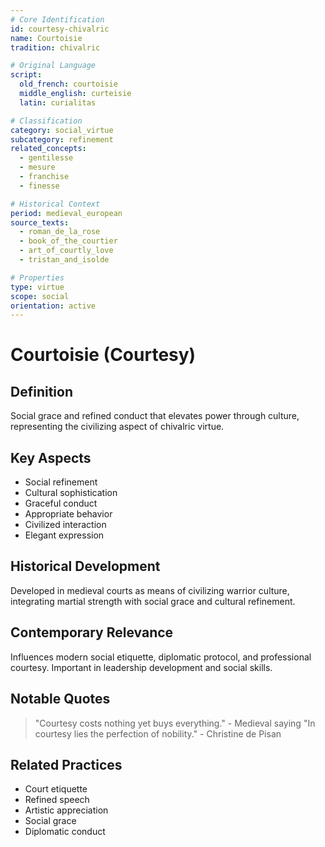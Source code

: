 ```yaml
---
# Core Identification
id: courtesy-chivalric
name: Courtoisie
tradition: chivalric

# Original Language
script:
  old_french: courtoisie
  middle_english: curteisie
  latin: curialitas

# Classification
category: social_virtue
subcategory: refinement
related_concepts:
  - gentilesse
  - mesure
  - franchise
  - finesse

# Historical Context
period: medieval_european
source_texts:
  - roman_de_la_rose
  - book_of_the_courtier
  - art_of_courtly_love
  - tristan_and_isolde

# Properties
type: virtue
scope: social
orientation: active
---
```


# Courtoisie (Courtesy)

## Definition
Social grace and refined conduct that elevates power through culture, representing the civilizing aspect of chivalric virtue.

## Key Aspects
- Social refinement
- Cultural sophistication
- Graceful conduct
- Appropriate behavior
- Civilized interaction
- Elegant expression

## Historical Development
Developed in medieval courts as means of civilizing warrior culture, integrating martial strength with social grace and cultural refinement.

## Contemporary Relevance
Influences modern social etiquette, diplomatic protocol, and professional courtesy. Important in leadership development and social skills.

## Notable Quotes
> "Courtesy costs nothing yet buys everything." - Medieval saying
> "In courtesy lies the perfection of nobility." - Christine de Pisan

## Related Practices
- Court etiquette
- Refined speech
- Artistic appreciation
- Social grace
- Diplomatic conduct